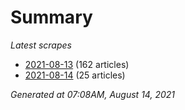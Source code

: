 # Summary
*Latest scrapes*
* [2021-08-13](https://github.com/nuuuwan/news_lk/blob/data/news_lk.2021-08-13.json) (162 articles)
* [2021-08-14](https://github.com/nuuuwan/news_lk/blob/data/news_lk.2021-08-14.json) (25 articles)

*Generated at 07:08AM, August 14, 2021*